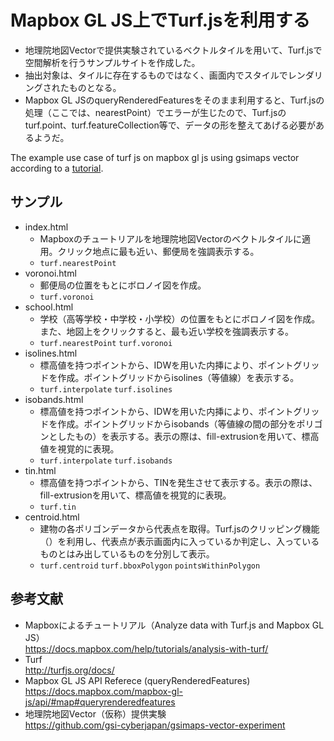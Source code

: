 # Mapbox GL JS上でTurf.jsを利用する
* 地理院地図Vectorで提供実験されているベクトルタイルを用いて、Turf.jsで空間解析を行うサンプルサイトを作成した。
* 抽出対象は、タイルに存在するものではなく、画面内でスタイルでレンダリングされたものとなる。
* Mapbox GL JSのqueryRenderedFeaturesをそのまま利用すると、Turf.jsの処理（ここでは、nearestPoint）でエラーが生じたので、Turf.jsのturf.point、turf.featureCollection等で、データの形を整えてあげる必要があるようだ。

The example use case of turf js on mapbox gl js using gsimaps vector according to a [tutorial](https://docs.mapbox.com/help/tutorials/analysis-with-turf/).

## サンプル
* index.html
  - Mapboxのチュートリアルを地理院地図Vectorのベクトルタイルに適用。クリック地点に最も近い、郵便局を強調表示する。
  - `turf.nearestPoint`
* voronoi.html
  - 郵便局の位置をもとにボロノイ図を作成。
  - `turf.voronoi`
* school.html
  - 学校（高等学校・中学校・小学校）の位置をもとにボロノイ図を作成。また、地図上をクリックすると、最も近い学校を強調表示する。
  - `turf.nearestPoint` `turf.voronoi`
* isolines.html
  - 標高値を持つポイントから、IDWを用いた内挿により、ポイントグリッドを作成。ポイントグリッドからisolines（等値線）を表示する。
  - `turf.interpolate` `turf.isolines`
* isobands.html
  - 標高値を持つポイントから、IDWを用いた内挿により、ポイントグリッドを作成。ポイントグリッドからisobands（等値線の間の部分をポリゴンとしたもの）を表示する。表示の際は、fill-extrusionを用いて、標高値を視覚的に表現。
  - `turf.interpolate` `turf.isobands` 
* tin.html
  - 標高値を持つポイントから、TINを発生させて表示する。表示の際は、fill-extrusionを用いて、標高値を視覚的に表現。
  - `turf.tin`
* centroid.html
  - 建物の各ポリゴンデータから代表点を取得。Turf.jsのクリッピング機能（）を利用し、代表点が表示画面内に入っているか判定し、入っているものとはみ出しているものを分別して表示。
  - `turf.centroid` `turf.bboxPolygon` `pointsWithinPolygon`

## 参考文献
* Mapboxによるチュートリアル（Analyze data with Turf.js and Mapbox GL JS） <br> https://docs.mapbox.com/help/tutorials/analysis-with-turf/
* Turf <br> http://turfjs.org/docs/
* Mapbox GL JS API Referece (queryRenderedFeatures) <br> https://docs.mapbox.com/mapbox-gl-js/api/#map#queryrenderedfeatures
* 地理院地図Vector（仮称）提供実験 <br> https://github.com/gsi-cyberjapan/gsimaps-vector-experiment
